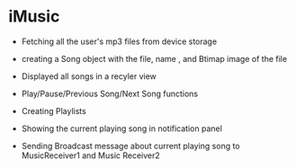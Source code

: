 # iMusic




* Fetching all the user's mp3 files from device storage
* creating a Song object with the file, name , and Btimap image of the file
* Displayed all songs in a recyler view
* Play/Pause/Previous Song/Next Song functions
* Creating Playlists
* Showing the current playing song in notification panel

* Sending Broadcast message about current playing song to MusicReceiver1 and Music Receiver2
